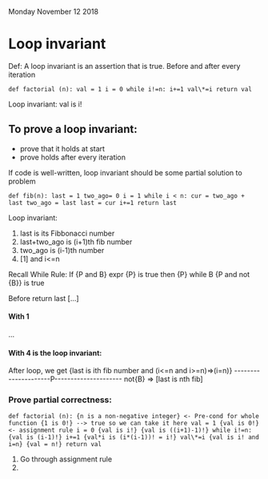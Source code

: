 Monday November 12 2018

# Loop invariant 
Def: A loop invariant is an assertion that is true. Before and after every iteration


`def factorial (n):
	val = 1
	i = 0
	while i!=n:
		i+=1
		val\*=i
	return val`

Loop invariant: val is i!


## To prove a loop invariant:
- prove that it holds at start
- prove holds after every iteration

If code is well-written, loop invariant should be some partial solution to problem

`def fib(n):
	last = 1
	two_ago= 0
	i = 1
	while i < n:
		cur = two_ago + last
		two_ago = last
		last = cur
		i+=1
	return last`

Loop invariant: 
1. last is its Fibbonacci number
2. last+two_ago is (i+1)th fib number
3. two_ago is (i-1)th number
4. [1] and i<=n

Recall While Rule:
If 
	{P and B} expr {P} 
is true then 
	{P} while B {P and not {B}} 
is true

Before return last
[...]
#### With 1
...
#### With 4 is the loop invariant:
After loop, we get 
{last is ith fib number and (i<=n and i>=n)=>(i=n)}
---------------------P---------------------  not{B}
=> [last is nth fib]

### Prove partial correctness:


`def factorial (n):
	{n is a non-negative integer} <- Pre-cond for whole function
	{1 is 0!} --> true so we can take it here
	val = 1
	{val is 0!} <- assignment rule
	i = 0
	{val is i!}
	{val is ((i+1)-1)!}
	while i!=n:
		{val is (i-1)!}
		i+=1
		{val*i is (i*(i-1))! = i!}
		val\*=i
	{val is i! and i=n}
	{val = n!}
	return val`



1. Go through assignment rule
2. 